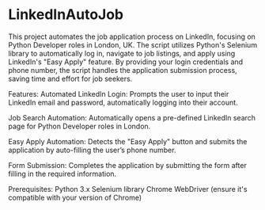 # LinkedInAutoJob
This project automates the job application process on LinkedIn, focusing on Python Developer roles in London, UK. The script utilizes Python's Selenium library to automatically log in, navigate to job listings, and apply using LinkedIn's "Easy Apply" feature. By providing your login credentials and phone number, the script handles the application submission process, saving time and effort for job seekers.

Features:
Automated LinkedIn Login: Prompts the user to input their LinkedIn email and password, automatically logging into their account.

Job Search Automation: Automatically opens a pre-defined LinkedIn search page for Python Developer roles in London.

Easy Apply Automation: Detects the "Easy Apply" button and submits the application by auto-filling the user’s phone number.

Form Submission: Completes the application by submitting the form after filling in the required information.

Prerequisites:
Python 3.x
Selenium library
Chrome WebDriver (ensure it's compatible with your version of Chrome)
